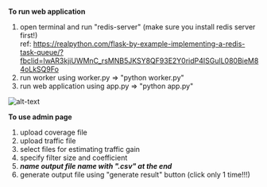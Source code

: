 <b>To run web application</b>

1) open terminal and run "redis-server" (make sure you install redis server first!)<br>
ref: https://realpython.com/flask-by-example-implementing-a-redis-task-queue/?fbclid=IwAR3kjiUWMnC_rsMNB5JKSY8QF93E2Y0ridP4ISGulL080BieM84oLkSQ9Fo
2) run worker using worker.py => "python worker.py"
3) run web application using app.py => "python app.py"

![alt-text](https://github.com/witchapong/newsiteLocationSuggest/blob/master/127.0.0.1_5000-Trafficestimationbycoordinates.jpeg)

<b>To use admin page</b>

1) upload coverage file
2) upload traffic file
3) select files for estimating traffic gain
4) specify filter size and coefficient
5) ***name output file name with ".csv" at the end***
6) generate output file using "generate result" button (click only 1 time!!!)
